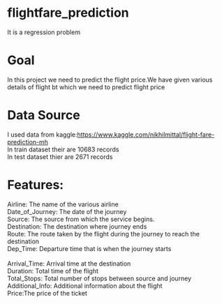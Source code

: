 # flightfare_prediction
It is a regression problem
# Goal
In this project we need to predict the flight price.We have given various details of flight bt which we need to predict flight price
# Data Source
I used data from kaggle:https://www.kaggle.com/nikhilmittal/flight-fare-prediction-mh<br/>
In train dataset their are 10683 records<br/>
In test dataset thier are 2671 records
# Features:
Airline: The name of the various airline<br/>
Date_of_Journey: The date of the journey<br/>
Source: The source from which the service begins.<br/>
Destination: The destination where journey ends<br/>
Route: The route taken by the flight during the journey to reach the destination<br/>
Dep_Time: Departure time that is when the journey starts<br/>	
Arrival_Time: Arrival time at the destination<br/>
Duration: Total time of the flight<br/>
Total_Stops: Total number of stops between source and journey<br/>
Additional_Info: Additional information about the flight<br/>
Price:The price of the ticket


